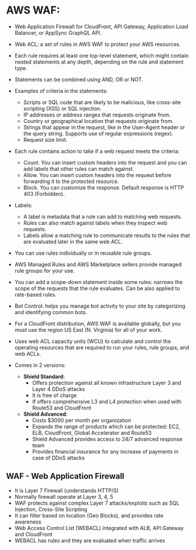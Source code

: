 # AWS WAF:
- Web Application Firewall for CloudFront, API Gateway, Application Load Balancer, or AppSync GraphQL API. 
- Web ACL: a set of rules in AWS WAF to protect your AWS resources.
- Each rule requires at least one top-level statement, which might contain nested statements at any depth, depending on the rule and statement type. 
- Statements can be combined using AND, OR or NOT.
- Examples of criteria in the statements:
	- Scripts or SQL code that are likely to be malicious, like cross-site scripting (XSS) or SQL injection.
	- IP addresses or address ranges that requests originate from.
	- Country or geographical location that requests originate from.
	- Strings that appear in the request, like in the User-Agent header or the query string. Supports use of regular expressions (regex).
	- Request size limit.
- Each rule contains action to take if a web request meets the criteria:
	- Count. You can insert custom headers into the request and you can add labels that other rules can match against. 
	- Allow. You can insert custom headers into the request before forwarding it to the protected resource. 
	- Block. You can customize the response. Default response is HTTP 403 (Forbidden).
- Labels:
	- A label is metadata that a rule can add to matching web requests. 
	- Rules can also match against labels when they inspect web requests.
	- Labels allow a matching rule to communicate results to the rules that are evaluated later in the same web ACL. 
- You can use rules individually or in reusable rule groups. 
- AWS Managed Rules and AWS Marketplace sellers provide managed rule groups for your use. 
- You can add a scope-down statement inside some rules: narrows the scope of the requests that the rule evaluates. Can be also applied to rate-based rules.
- Bot Control: helps you manage bot activity to your site by categorizing and identifying common bots.
- For a CloudFront distribution, AWS WAF is available globally, but you must use the region US East (N. Virginia) for all of your work. 
- Uses web ACL capacity units (WCU) to calculate and control the operating resources that are required to run your rules, rule groups, and web ACLs. 

- Comes in 2 versions:
    - **Shield Standard**:
        - Offers protection against all known infrastructure Layer 3 and Layer 4 DDoS attacks
        - It is free of charge
        - If offers comprehensive L3 and L4 protection when used with Route53 and CloudFront
    - **Shield Advanced**:
        - Costs $3000 per month per organization
        - Expands the range of products which can be protected: EC2, ELB, CloudFront, Global Accelerator and Route53
        - Shield Advanced provides access to 24/7 advanced response team
        - Provides financial insurance for any increase of payments in case of DDoS attacks

## WAF - Web Application Firewall

- It is Layer 7 Firewall (understands HTTP/S)
- Normally firewall operate at Layer 3, 4, 5
- WAF protects against complex Layer 7 attacks/exploits such as SQL Injection, Cross-Site Scripting
- It can filter based on location (Geo Blocks), and provides rate awareness
- Web Access Control List (WEBACL) integrated with ALB, API Gateway and CloudFront
- WEBACL has rules and they are evaluated when traffic arrives